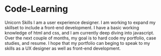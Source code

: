 # Code-Learning
Unicorn Skills
I am a user experience designer. I am working to expand my skillset to include a front-end development. I have a basic working knowledge of html and css, and I am currently deep diving into javascript. Over the next couple of months, my goal is to hard code my portfolio, case studies, and resume. I hope that my portfolio can beging to speak to my skills as a UX designer as well as front-end development. 
